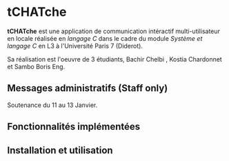 # tCHATche

**tCHATche** est une application de communication intéractif multi-utilisateur en locale réalisée en *langage C* dans le cadre du module *Système et langage C* en L3 à l'Université Paris 7 (Diderot).

Sa réalisation est l'oeuvre de 3 étudiants, Bachir Chelbi , Kostia Chardonnet et Sambo Boris Eng.

## Messages administratifs (Staff only)

Soutenance du 11 au 13 Janvier.

## Fonctionnalités implémentées

## Installation et utilisation

